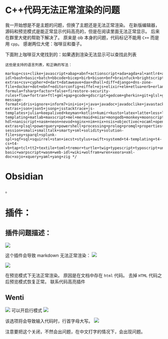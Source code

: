 # C++代码无法正常渲染的问题
我一开始想是不是主题的问题，但换了主题还是无法正常渲染。
在新版编辑器，源码和预览模式是能正常显示代码高亮的，但是在阅读里面无法正常显示。
后来在群里大佬的帮助下解决了。
原来是 ob 本身的问题，代码标记不能用 `C++` 而是用 `cpp`。
感谢两位大佬：咖啡豆和蚕子。

下面附上咖啡豆大佬找到的：如果遇到渲染无法显示可以查找此列表
```
这些是支持的语言列表，和正确的写法：

markup+css+clike+javascript+abap+abnf+actionscript+ada+agda+al+antlr4+apacheconf+apex+apl+applescript+aql+arduino+arff+asciidoc+aspnet+asm6502+asmatmel+autohotkey+autoit+avisynth+avro-idl+bash+basic+batch+bbcode+bicep+birb+bison+bnf+brainfuck+brightscript+bro+bsl+c+csharp+cpp+cfscript+chaiscript+cil+clojure+cmake+cobol+coffeescript+concurnas+csp+coq+crystal+css-extras+csv+cypher+d+dart+dataweave+dax+dhall+diff+django+dns-zone-file+docker+dot+ebnf+editorconfig+eiffel+ejs+elixir+elm+etlua+erb+erlang+excel-formula+fsharp+factor+false+firestore-security-rules+flow+fortran+ftl+gml+gap+gcode+gdscript+gedcom+gherkin+git+glsl+gn+go+graphql+groovy+haml+handlebars+haskell+haxe+hcl+hlsl+hoon+http+hpkp+hsts+ichigojam+icon+icu-message-format+idris+ignore+inform7+ini+io+j+java+javadoc+javadoclike+javastacktrace+jexl+jolie+jq+jsdoc+js-extras+json+json5+jsonp+jsstacktrace+js-templates+julia+keepalived+keyman+kotlin+kumir+kusto+latex+latte+less+lilypond+liquid+lisp+livescript+llvm+log+lolcode+lua+magma+makefile+markdown+markup-templating+matlab+maxscript+mel+mermaid+mizar+mongodb+monkey+moonscript+n1ql+n4js+nand2tetris-hdl+naniscript+nasm+neon+nevod+nginx+nim+nix+nsis+objectivec+ocaml+opencl+openqasm+oz+parigp+parser+pascal+pascaligo+psl+pcaxis+peoplecode+perl+php+phpdoc+php-extras+plsql+powerquery+powershell+processing+prolog+promql+properties+protobuf+pug+puppet+pure+purebasic+purescript+python+qsharp+q+qml+qore+r+racket+cshtml+jsx+tsx+reason+regex+rego+renpy+rest+rip+roboconf+robotframework+ruby+rust+sas+sass+scss+scala+scheme+shell-session+smali+smalltalk+smarty+sml+solidity+solution-file+soy+sparql+splunk-spl+sqf+sql+squirrel+stan+iecst+stylus+swift+systemd+t4-templating+t4-cs+t4-vb+tap+tcl+tt2+textile+toml+tremor+turtle+twig+typescript+typoscript+unrealscript+uri+v+vala+vbnet+velocity+verilog+vhdl+vim+visual-basic+warpscript+wasm+web-idl+wiki+wolfram+wren+xeora+xml-doc+xojo+xquery+yaml+yang+zig */

```
# Obsidian
。


# 插件：
## 插件问题描述：
![](https://growlr-center-blog-image.oss-cn-beijing.aliyuncs.com/image/20220516135912.png)


这个插件会导致 markdown 无法正常渲染：
![](https://growlr-center-blog-image.oss-cn-beijing.aliyuncs.com/image/20220516140045.png)

![](https://growlr-center-blog-image.oss-cn-beijing.aliyuncs.com/image/20220516140015.png)

在预览模式下无法正常渲染。
原因是在文档中存在 `html` 代码。
去掉 `HTML` 代码之后预览模式恢复正常。
联系代码高亮插件
## Wenti

![](https://growlr-center-blog-image.oss-cn-beijing.aliyuncs.com/image/20220517210751.png)
可以开启行模式
![](https://growlr-center-blog-image.oss-cn-beijing.aliyuncs.com/image/20220517185508.png)

该选项将会导致输入代码时，行首字母大写。
![](https://growlr-center-blog-image.oss-cn-beijing.aliyuncs.com/image/20220517210235.png)

注意要把这个关闭，不然会出问题，在中文打字的情况下，会出现问题。
